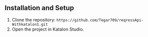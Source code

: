 ## Installation and Setup

1. Clone the repository: `https://github.com/Tegar709/reqressApi-Withkatalon1.git`
2. Open the project in Katalon Studio.
